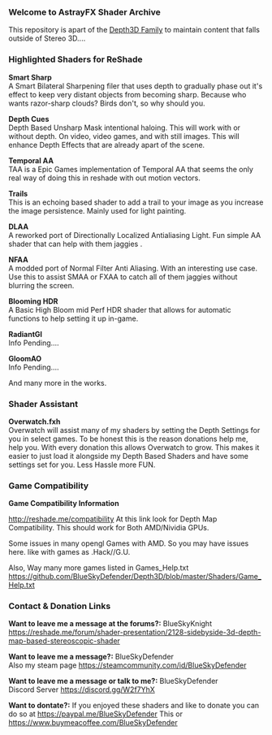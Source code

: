 ### **Welcome to AstrayFX Shader Archive**
This repository is apart of the [Depth3D Family](https://github.com/BlueSkyDefender/Depth3D) to maintain content that falls outside of Stereo 3D....

### Highlighted Shaders for ReShade 
**Smart Sharp**<br />
A Smart Bilateral Sharpening filer that uses depth to gradually phase out it's effect to keep very distant objects from becoming sharp.
Because who wants razor-sharp clouds? Birds don't, so why should you.

**Depth Cues**<br />
Depth Based Unsharp Mask intentional haloing. This will work with or without depth. On video, video games, and with still images.
This will enhance Depth Effects that are already apart of the scene.

**Temporal AA**<br />
TAA is a Epic Games implementation of Temporal AA that seems the only real way of doing this in reshade with out motion vectors.

**Trails**<br />
This is an echoing based shader to add a trail to your image as you increase the image persistence. Mainly used for light painting.

**DLAA**<br />
A reworked port of Directionally Localized Antialiasing Light. Fun simple AA shader that can help with them jaggies .

**NFAA**<br />
A modded port of Normal Filter Anti Aliasing. With an interesting use case. Use this to assist SMAA or FXAA to catch all of them jaggies without blurring the screen.

**Blooming HDR**<br />
A Basic High Bloom mid Perf HDR shader that allows for automatic functions to help setting it up in-game.

**RadiantGI**<br />
Info Pending....

**GloomAO**<br />
Info Pending....

And many more in the works.

### Shader Assistant
**Overwatch.fxh**<br />
Overwatch will assist many of my shaders by setting the Depth Settings for you in select games. To be honest this is the reason donations help me, help you. With every donation this allows Overwatch to grow. This makes it easier to just load it alongside my Depth
Based Shaders and have some settings set for you. Less Hassle more FUN.

### Game Compatibility
**Game Compatibility Information**

http://reshade.me/compatibility
At this link look for Depth Map Compatibility.
This should work for Both AMD/Nividia GPUs.

Some issues in many opengl Games with AMD. So you may have issues here.
like with games as .Hack//G.U.

Also, Way many more games listed in Games_Help.txt<br /> 
https://github.com/BlueSkyDefender/Depth3D/blob/master/Shaders/Game_Help.txt<br />

### Contact & Donation Links

**Want to leave me a message at the forums?:** BlueSkyKnight<br />
https://reshade.me/forum/shader-presentation/2128-sidebyside-3d-depth-map-based-stereoscopic-shader<br />

**Want to leave me a message?:** BlueSkyDefender<br />
Also my steam page https://steamcommunity.com/id/BlueSkyDefender<br />

**Want to leave me a message or talk to me?:** BlueSkyDefender<br />
Discord Server https://discord.gg/W2f7YhX<br />

**Want to dontate?:**
If you enjoyed these shaders and like to donate you can do so at https://paypal.me/BlueSkyDefender
This or https://www.buymeacoffee.com/BlueSkyDefender

